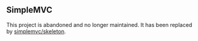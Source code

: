 ## SimpleMVC

This project is abandoned and no longer maintained. It has been replaced by [simplemvc/skeleton](https://github.com/simplemvc/skeleton).
